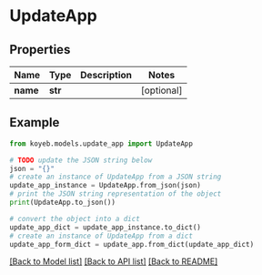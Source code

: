 # UpdateApp


## Properties

Name | Type | Description | Notes
------------ | ------------- | ------------- | -------------
**name** | **str** |  | [optional] 

## Example

```python
from koyeb.models.update_app import UpdateApp

# TODO update the JSON string below
json = "{}"
# create an instance of UpdateApp from a JSON string
update_app_instance = UpdateApp.from_json(json)
# print the JSON string representation of the object
print(UpdateApp.to_json())

# convert the object into a dict
update_app_dict = update_app_instance.to_dict()
# create an instance of UpdateApp from a dict
update_app_form_dict = update_app.from_dict(update_app_dict)
```
[[Back to Model list]](../README.md#documentation-for-models) [[Back to API list]](../README.md#documentation-for-api-endpoints) [[Back to README]](../README.md)


